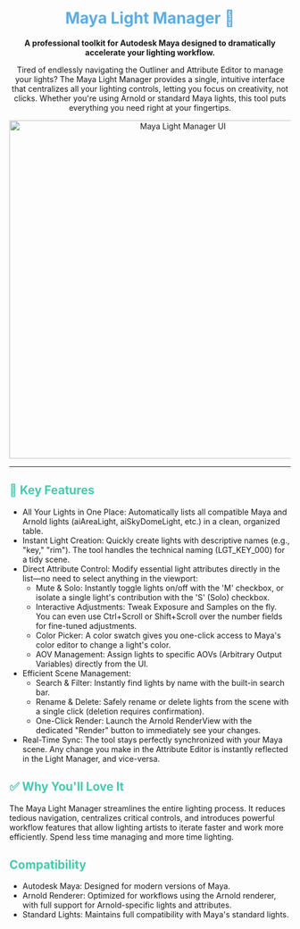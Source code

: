   <h1 align="center" style="color: #5DADE2;">Maya Light Manager 🔦</h1>

  <p align="center">
    <strong>A professional toolkit for Autodesk Maya designed to dramatically accelerate your lighting workflow.</strong>
  </p>


  <p align="center">
    Tired of endlessly navigating the Outliner and Attribute Editor to manage your lights? The Maya Light Manager provides a single, intuitive interface that centralizes
  all your lighting controls, letting you focus on creativity, not clicks. Whether you're using Arnold or standard Maya lights, this tool puts everything you need right at
   your fingertips.
  </p>


  <p align="center">
    <img width="606" alt="Maya Light Manager UI" src="https://github.com/user-attachments/assets/1dba0332-8fe9-459e-a4f1-75e7961ab76a">
  </p>

  ---

  <h2 style="color: #48C9B0;">🚀 Key Features</h2>


   * All Your Lights in One Place: Automatically lists all compatible Maya and Arnold lights (aiAreaLight, aiSkyDomeLight, etc.) in a clean, organized table.
   * Instant Light Creation: Quickly create lights with descriptive names (e.g., "key," "rim"). The tool handles the technical naming (LGT_KEY_000) for a tidy scene.
   * Direct Attribute Control: Modify essential light attributes directly in the list—no need to select anything in the viewport:
       * Mute & Solo: Instantly toggle lights on/off with the 'M' checkbox, or isolate a single light's contribution with the 'S' (Solo) checkbox.
       * Interactive Adjustments: Tweak Exposure and Samples on the fly. You can even use Ctrl+Scroll or Shift+Scroll over the number fields for fine-tuned adjustments.
       * Color Picker: A color swatch gives you one-click access to Maya's color editor to change a light's color.
       * AOV Management: Assign lights to specific AOVs (Arbitrary Output Variables) directly from the UI.
   * Efficient Scene Management:
       * Search & Filter: Instantly find lights by name with the built-in search bar.
       * Rename & Delete: Safely rename or delete lights from the scene with a single click (deletion requires confirmation).
       * One-Click Render: Launch the Arnold RenderView with the dedicated "Render" button to immediately see your changes.
   * Real-Time Sync: The tool stays perfectly synchronized with your Maya scene. Any change you make in the Attribute Editor is instantly reflected in the Light Manager, and
      vice-versa.

  <h2 style="color: #48C9B0;">✅ Why You'll Love It</h2>


  The Maya Light Manager streamlines the entire lighting process. It reduces tedious navigation, centralizes critical controls, and introduces powerful workflow features
  that allow lighting artists to iterate faster and work more efficiently. Spend less time managing and more time lighting.

  <h2 style="color: #48C9B0;">Compatibility</h2>


   * Autodesk Maya: Designed for modern versions of Maya.
   * Arnold Renderer: Optimized for workflows using the Arnold renderer, with full support for Arnold-specific lights and attributes.
   * Standard Lights: Maintains full compatibility with Maya's standard lights.
